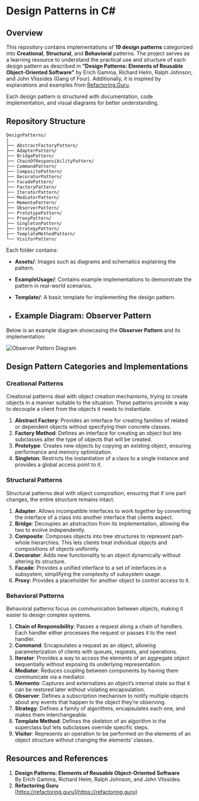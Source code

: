 # Design Patterns in C#

## Overview

This repository contains implementations of **19 design patterns** categorized into **Creational**, **Structural**, and **Behavioral** patterns. The project serves as a learning resource to understand the practical use and structure of each design pattern as described in **“Design Patterns: Elements of Reusable Object-Oriented Software”** by Erich Gamma, Richard Helm, Ralph Johnson, and John Vlissides (Gang of Four). Additionally, it is inspired by explanations and examples from [Refactoring.Guru](https://refactoring.guru).

Each design pattern is structured with documentation, code implementation, and visual diagrams for better understanding.

## Repository Structure
```
DesignPatterns/
│
├── AbstractFactoryPattern/
├── AdapterPattern/
├── BridgePattern/
├── ChainOfResponsibilityPattern/
├── CommandPattern/
├── CompositePattern/
├── DecoratorPattern/
├── FacadePattern/
├── FactoryPattern/
├── IteratorPattern/
├── MediatorPattern/
├── MementoPattern/
├── ObserverPattern/
├── PrototypePattern/
├── ProxyPattern/
├── SingletonPattern/
├── StrategyPattern/
├── TemplateMethodPattern/
└── VisitorPattern/
```

Each folder contains:
- **Assets/**: Images such as diagrams and schematics explaining the pattern.
- **ExampleUsage/**: Contains example implementations to demonstrate the pattern in real-world scenarios.
- **Template/**: A basic template for implementing the design pattern.

- ## Example Diagram: Observer Pattern
Below is an example diagram showcasing the **Observer Pattern** and its implementation:

![Observer Pattern Diagram](./Assets/Scheme.png)

## Design Pattern Categories and Implementations

### **Creational Patterns**
Creational patterns deal with object creation mechanisms, trying to create objects in a manner suitable to the situation. These patterns provide a way to decouple a client from the objects it needs to instantiate.

1. **Abstract Factory**: Provides an interface for creating families of related or dependent objects without specifying their concrete classes.
2. **Factory Method**: Defines an interface for creating an object but lets subclasses alter the type of objects that will be created.
3. **Prototype**: Creates new objects by copying an existing object, ensuring performance and memory optimization.
4. **Singleton**: Restricts the instantiation of a class to a single instance and provides a global access point to it.

### **Structural Patterns**
Structural patterns deal with object composition, ensuring that if one part changes, the entire structure remains intact.

1. **Adapter**: Allows incompatible interfaces to work together by converting the interface of a class into another interface that clients expect.
2. **Bridge**: Decouples an abstraction from its implementation, allowing the two to evolve independently.
3. **Composite**: Composes objects into tree structures to represent part-whole hierarchies. This lets clients treat individual objects and compositions of objects uniformly.
4. **Decorator**: Adds new functionality to an object dynamically without altering its structure.
5. **Facade**: Provides a unified interface to a set of interfaces in a subsystem, simplifying the complexity of subsystem usage.
6. **Proxy**: Provides a placeholder for another object to control access to it.

### **Behavioral Patterns**
Behavioral patterns focus on communication between objects, making it easier to design complex systems.

1. **Chain of Responsibility**: Passes a request along a chain of handlers. Each handler either processes the request or passes it to the next handler.
2. **Command**: Encapsulates a request as an object, allowing parameterization of clients with queues, requests, and operations.
3. **Iterator**: Provides a way to access the elements of an aggregate object sequentially without exposing its underlying representation.
4. **Mediator**: Reduces coupling between components by having them communicate via a mediator.
5. **Memento**: Captures and externalizes an object’s internal state so that it can be restored later without violating encapsulation.
6. **Observer**: Defines a subscription mechanism to notify multiple objects about any events that happen to the object they’re observing.
7. **Strategy**: Defines a family of algorithms, encapsulates each one, and makes them interchangeable.
8. **Template Method**: Defines the skeleton of an algorithm in the superclass but lets subclasses override specific steps.
9. **Visitor**: Represents an operation to be performed on the elements of an object structure without changing the elements’ classes.

## Resources and References
1. **Design Patterns: Elements of Reusable Object-Oriented Software**  
   By Erich Gamma, Richard Helm, Ralph Johnson, and John Vlissides.  
2. **Refactoring Guru**  
   [https://refactoring.guru](https://refactoring.guru)
